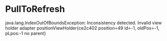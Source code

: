 # PullToRefresh
   java.lang.IndexOutOfBoundsException: Inconsistency detected. Invalid view holder adapter positionViewHolder{ce2c402 position=49 id=-1, oldPos=-1, pLpos:-1 no parent}
